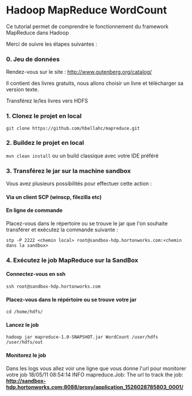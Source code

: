 #     Hadoop MapReduce WordCount 
   
Ce tutorial permet de comprendre le fonctionnement du framework MapReduce dans Hadoop

Merci de suivre les étapes suivantes :

### 0. Jeu de données 
Rendez-vous sur le site : http://www.gutenberg.org/catalog/

Il contient des livres gratuits, nous allons choisir un livre et télécharger sa version texte.

Transférez le/les livres vers HDFS

### 1. Clonez le projet en local
`git clone https://github.com/hbellahc/mapreduce.git`

### 2. Buildez le projet en local 
`mvn clean install` ou un build classique avec votre IDE préféré

### 3. Transférez le jar sur la machine sandbox
Vous avez plusieurs possibilités pour effectuer cette action :

#### Via un client SCP (winscp, filezilla etc)
#### En ligne de commande 
Placez-vous dans le répertoire ou se trouve le jar que l'on souhaite transférer et exécutez la commande suivante :
 
`stp -P 2222 <chemin local> root@sandbox-hdp.hortonworks.com:<chemin dans la sandbox>`

### 4. Exécutez le job MapReduce sur la SandBox 
#### Connectez-vous  en ssh 
`ssh root@sandbox-hdp.hortonworks.com`
#### Placez-vous dans le répértoire ou se trouve votre jar
`cd /home/hdfs/`
#### Lancez le job
`hadoop jar mapreduce-1.0-SNAPSHOT.jar WordCount /user/hdfs /user/hdfs/out`
#### Monitorez le job 
Dans les logs vous allez voir une ligne que vous donne l'url pour monitorer votre job
18/05/11 08:54:14 INFO mapreduce.Job: The url to track the job: **http://sandbox-hdp.hortonworks.com:8088/proxy/application_1526028785803_0001/**



